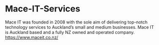 # Mace-IT-Services
Mace IT was founded in 2008 with the sole aim of delivering top-notch technology services to Auckland’s small and medium businesses. Mace IT is Auckland based and a fully NZ owned and operated company. https://www.maceit.co.nz/
